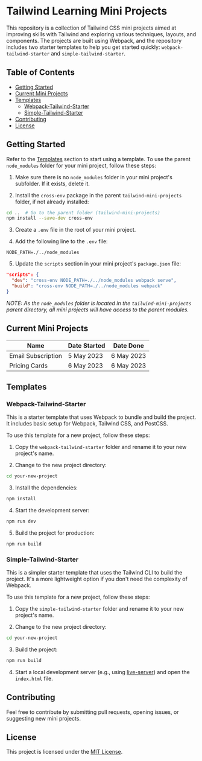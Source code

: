 # Tailwind Learning Mini Projects

This repository is a collection of Tailwind CSS mini projects aimed at improving skills with Tailwind and exploring various techniques, layouts, and components. The projects are built using Webpack, and the repository includes two starter templates to help you get started quickly: `webpack-tailwind-starter` and `simple-tailwind-starter`.

## Table of Contents

- [Getting Started](#getting-started)
- [Current Mini Projects](#current-mini-projects)
- [Templates](#templates)
  - [Webpack-Tailwind-Starter](#webpack-tailwind-starter)
  - [Simple-Tailwind-Starter](#simple-tailwind-starter)
- [Contributing](#contributing)
- [License](#license)

## Getting Started

Refer to the [Templates](#templates) section to start using a template.
To use the parent `node_modules` folder for your mini project, follow these steps:

1. Make sure there is no `node_modules` folder in your mini project's subfolder. If it exists, delete it.

2. Install the `cross-env` package in the parent `tailwind-mini-projects` folder, if not already installed:

```bash
cd ..  # Go to the parent folder (tailwind-mini-projects)
npm install --save-dev cross-env
```

3. Create a `.env` file in the root of your mini project.

4. Add the following line to the `.env` file:
```
NODE_PATH=./../node_modules
```

5. Update the `scripts` section in your mini project's `package.json` file:

```json
"scripts": {
  "dev": "cross-env NODE_PATH=./../node_modules webpack serve",
  "build": "cross-env NODE_PATH=./../node_modules webpack"
}
```

_NOTE: As the `node_modules` folder is located in the `tailwind-mini-projects` parent directory, all mini projects will have access to the parent modules._

## Current Mini Projects

| Name                | Date Started | Date Done  |
|---------------------|--------------|------------|
| Email Subscription  | 5 May 2023   | 6 May 2023 |
| Pricing Cards       | 6 May 2023   | 6 May 2023 |

## Templates

### Webpack-Tailwind-Starter

This is a starter template that uses Webpack to bundle and build the project. It includes basic setup for Webpack, Tailwind CSS, and PostCSS.

To use this template for a new project, follow these steps:

1. Copy the `webpack-tailwind-starter` folder and rename it to your new project's name.

2. Change to the new project directory:

```bash
cd your-new-project
```

3. Install the dependencies:

```bash
npm install
```

4. Start the development server:

```bash
npm run dev
```

5. Build the project for production:

```bash
npm run build
```

### Simple-Tailwind-Starter

This is a simpler starter template that uses the Tailwind CLI to build the project. It's a more lightweight option if you don't need the complexity of Webpack.

To use this template for a new project, follow these steps:

1. Copy the `simple-tailwind-starter` folder and rename it to your new project's name.

2. Change to the new project directory:

```bash
cd your-new-project
```

3. Build the project:

```bash
npm run build
```

4. Start a local development server (e.g., using [live-server](https://www.npmjs.com/package/live-server)) and open the `index.html` file.

## Contributing

Feel free to contribute by submitting pull requests, opening issues, or suggesting new mini projects.

## License

This project is licensed under the [MIT License](https://opensource.org/licenses/MIT).
